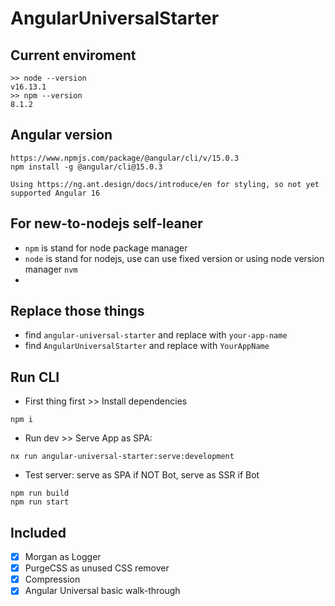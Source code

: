 # AngularUniversalStarter


## Current enviroment
```
>> node --version
v16.13.1
>> npm --version
8.1.2
```

## Angular version
```
https://www.npmjs.com/package/@angular/cli/v/15.0.3
npm install -g @angular/cli@15.0.3

Using https://ng.ant.design/docs/introduce/en for styling, so not yet supported Angular 16
```

## For new-to-nodejs self-leaner
- `npm` is stand for node package manager
- `node` is stand for nodejs, use can use fixed version or using node version manager `nvm`
- 

## Replace those things
- find `angular-universal-starter` and replace with `your-app-name`
- find `AngularUniversalStarter` and replace with `YourAppName`


## Run CLI
- First thing first >> Install dependencies
```
npm i
```

- Run dev >> Serve App as SPA: 
```
nx run angular-universal-starter:serve:development
```

- Test server: serve as SPA if NOT Bot, serve as SSR if Bot
```
npm run build
npm run start
```

## Included

- [x] Morgan as Logger
- [x] PurgeCSS as unused CSS remover
- [x] Compression
- [x] Angular Universal basic walk-through
